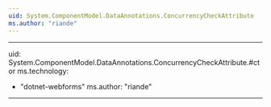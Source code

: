 ```yaml
---
uid: System.ComponentModel.DataAnnotations.ConcurrencyCheckAttribute
ms.author: "riande"
---
```


---
uid: System.ComponentModel.DataAnnotations.ConcurrencyCheckAttribute.#ctor
ms.technology: 
  - "dotnet-webforms"
ms.author: "riande"
---
